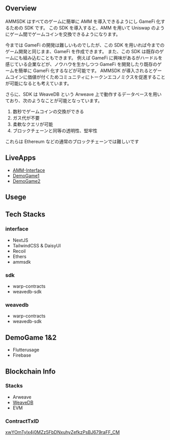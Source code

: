 ## Overview

AMMSDK はすべてのゲームに簡単に AMM を導入できるようにし GameFi 化するための SDK です。
この SDK を導入すると、AMM を用いて Uniswap のようにゲーム間でゲームコインを交換できるようになります。

今までは GameFi の開発は難しいものでしたが、この SDK を用いれば今までのゲーム開発と同じまま、GameFi を作成できます。
また、この SDK は既存のゲームにも組み込むこともできます。
例えば GameFi に興味があるがハードルを感じている企業などが、ノウハウを生かしつつ GameFi を開発したり既存のゲームを簡単に GameFi 化するなどが可能です。
AMMSDK が導入されるとゲームコインに価値が付くためコミュニティにトークンエコノミクスを促進することが可能になるとも考えています。

さらに、SDK は WeaveDB という Arweave 上で動作するデータベースを用いており、次のようなことが可能となっています。

1. 数秒でゲームコインの交換ができる
2. ガス代が不要
3. 柔軟なクエリが可能
4. ブロックチェーンと同等の透明性、堅牢性

これらは Ethereum などの通常のブロックチェーンでは難しいです

## LiveApps

- [AMM-Interface](https://ammsdk-interface.vercel.app/)
- [DemoGame1](https://melodic-toffee-b33dc3.netlify.app/#/)
- [DemoGame2](https://playful-pothos-3b3146.netlify.app/#/)

## Usege

## Tech Stacks

### interface

- NextJS
- TailwindCSS & DaisyUI
- Recoil
- Ethers
- ammsdk

### sdk

- warp-contracts
- weavedb-sdk

### weavedb

- warp-contracts
- weavedb-sdk

## DemoGame 1&2

- Flutterusage
- Firebase

## Blockchain Info

### Stacks

- Arweave
- [WeaveDB](https://weavedb.dev/)
- EVM

### ContractTxID

[xwYOmTylx4j0MZz5FbDNxuhyZefkzPsBJ679raFF_CM](https://sonar.warp.cc/?#/app/contract/xwYOmTylx4j0MZz5FbDNxuhyZefkzPsBJ679raFF_CM)
